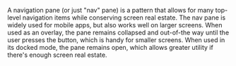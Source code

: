 A navigation pane (or just "nav" pane) is a pattern that allows for many top-level navigation items while conserving screen real estate. The nav pane is widely used for mobile apps, but also works well on larger screens. When used as an overlay, the pane remains collapsed and out-of-the way until the user presses the button, which is handy for smaller screens. When used in its docked mode, the pane remains open, which allows greater utility if there's enough screen real estate.